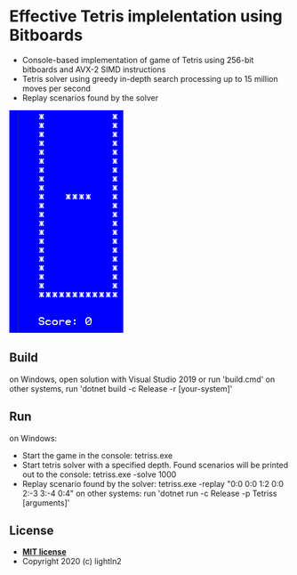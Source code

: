 # Effective Tetris implelentation using Bitboards

- Console-based implementation of game of Tetris using 256-bit bitboards and AVX-2 SIMD instructions
- Tetris solver using greedy in-depth search processing up to 15 million moves per second
- Replay scenarios found by the solver

<img src="https://github.com/lightln2/Tetriss/blob/master/replay-58.gif" />

## Build
on Windows, open solution with Visual Studio 2019 or run 'build.cmd'
on other systems, run 'dotnet build -c Release -r [your-system]'

## Run
on Windows:
- Start the game in the console:
    tetriss.exe 
- Start tetris solver with a specified depth. Found scenarios will be printed out to the console:
    tetriss.exe -solve 1000
- Replay scenario found by the solver:
    tetriss.exe -replay "0:0 0:0 1:2 0:0 2:-3 3:-4 0:4"
on other systems: run 'dotnet run -c Release -p Tetriss [arguments]'

## License

- **[MIT license](https://github.com/lightln2/Tetriss/license.txt)**
- Copyright 2020 (c) lightln2

